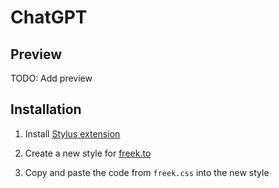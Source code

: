 # ChatGPT

## Preview

TODO: Add preview

## Installation

1. Install [Stylus extension](https://chromewebstore.google.com/detail/stylus/clngdbkpkpeebahjckkjfobafhncgmne?hl=en&pli=1)

2. Create a new style for [freek.to](https://freek.to/)

3. Copy and paste the code from `freek.css` into the new style